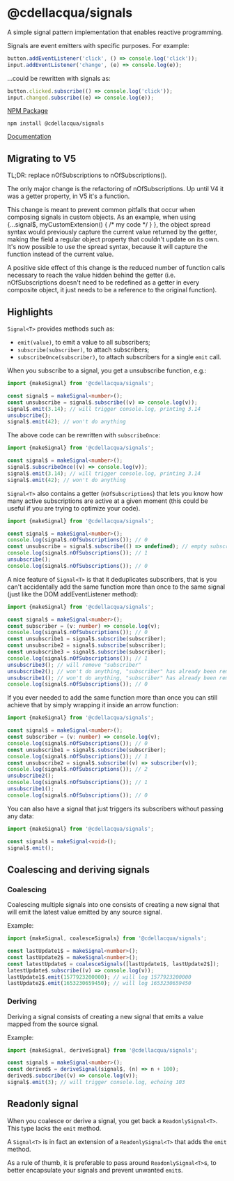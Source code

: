 # @cdellacqua/signals

A simple signal pattern implementation that enables reactive programming.

Signals are event emitters with specific purposes. For example:

```js
button.addEventListener('click', () => console.log('click'));
input.addEventListener('change', (e) => console.log(e));
```

...could be rewritten with signals as:

```js
button.clicked.subscribe(() => console.log('click'));
input.changed.subscribe((e) => console.log(e));
```


[NPM Package](https://www.npmjs.com/package/@cdellacqua/signals)

`npm install @cdellacqua/signals`

[Documentation](./docs/README.md)


## Migrating to V5

TL;DR: replace nOfSubscriptions to nOfSubscriptions().

The only major change is the refactoring of nOfSubscriptions.
Up until V4 it was a getter property, in V5 it's a function.

This change is meant to prevent common pitfalls that occur when composing signals in custom objects. As an example, when using {...signal$, myCustomExtension() { /* my code */ } }, the
object spread syntax would previously capture the current value returned by the
getter, making the field a regular object property that couldn't update on its own.
It's now possible to use the spread syntax, because it will capture the function
instead of the current value.

A positive side effect of this change is the reduced number of function calls necessary to reach the value hidden behind the getter (i.e. nOfSubscriptions doesn't need to be redefined as a getter in every composite object, it just needs to be a reference to the original function).

## Highlights

`Signal<T>` provides methods such as:

- `emit(value)`, to emit a value to all subscribers;
- `subscribe(subscriber)`, to attach subscribers;
- `subscribeOnce(subscriber)`, to attach subscribers for a single `emit` call.

When you subscribe to a signal, you get a unsubscribe function, e.g.:
```ts
import {makeSignal} from '@cdellacqua/signals';

const signal$ = makeSignal<number>();
const unsubscribe = signal$.subscribe((v) => console.log(v));
signal$.emit(3.14); // will trigger console.log, printing 3.14
unsubscribe();
signal$.emit(42); // won't do anything
```

The above code can be rewritten with `subscribeOnce`:
```ts
import {makeSignal} from '@cdellacqua/signals';

const signal$ = makeSignal<number>();
signal$.subscribeOnce((v) => console.log(v));
signal$.emit(3.14); // will trigger console.log, printing 3.14
signal$.emit(42); // won't do anything
```

`Signal<T>` also contains a getter (`nOfSubscriptions`) that lets you know how many active subscriptions
are active at a given moment (this could be useful if you are trying to optimize your code).

```ts
import {makeSignal} from '@cdellacqua/signals';

const signal$ = makeSignal<number>();
console.log(signal$.nOfSubscriptions()); // 0
const unsubscribe = signal$.subscribe(() => undefined); // empty subscriber
console.log(signal$.nOfSubscriptions()); // 1
unsubscribe();
console.log(signal$.nOfSubscriptions()); // 0
```

A nice feature of `Signal<T>` is that it deduplicates subscribers,
that is you can't accidentally add the same function more than
once to the same signal (just like the DOM addEventListener method):
```ts
import {makeSignal} from '@cdellacqua/signals';

const signal$ = makeSignal<number>();
const subscriber = (v: number) => console.log(v);
console.log(signal$.nOfSubscriptions()); // 0
const unsubscribe1 = signal$.subscribe(subscriber);
const unsubscribe2 = signal$.subscribe(subscriber);
const unsubscribe3 = signal$.subscribe(subscriber);
console.log(signal$.nOfSubscriptions()); // 1
unsubscribe3(); // will remove "subscriber"
unsubscribe2(); // won't do anything, "subscriber" has already been removed
unsubscribe1(); // won't do anything, "subscriber" has already been removed
console.log(signal$.nOfSubscriptions()); // 0
```

If you ever needed to add the same function
more than once you can still achieve that by simply wrapping it inside an arrow function:
```ts
import {makeSignal} from '@cdellacqua/signals';

const signal$ = makeSignal<number>();
const subscriber = (v: number) => console.log(v);
console.log(signal$.nOfSubscriptions()); // 0
const unsubscribe1 = signal$.subscribe(subscriber);
console.log(signal$.nOfSubscriptions()); // 1
const unsubscribe2 = signal$.subscribe((v) => subscriber(v));
console.log(signal$.nOfSubscriptions()); // 2
unsubscribe2();
console.log(signal$.nOfSubscriptions()); // 1
unsubscribe1();
console.log(signal$.nOfSubscriptions()); // 0
```

You can also have a signal that just triggers its subscribers without passing
any data:
```ts
import {makeSignal} from '@cdellacqua/signals';

const signal$ = makeSignal<void>();
signal$.emit();
```

## Coalescing and deriving signals

### Coalescing

Coalescing multiple signals into one consists of
creating a new signal that will emit the latest value emitted by any source
signal.

Example:
```ts
import {makeSignal, coalesceSignals} from '@cdellacqua/signals';

const lastUpdate1$ = makeSignal<number>();
const lastUpdate2$ = makeSignal<number>();
const latestUpdate$ = coalesceSignals([lastUpdate1$, lastUpdate2$]);
latestUpdate$.subscribe((v) => console.log(v));
lastUpdate1$.emit(1577923200000); // will log 1577923200000
lastUpdate2$.emit(1653230659450); // will log 1653230659450
```

### Deriving

Deriving a signal consists of creating a new signal
that emits a value mapped from the source signal.

Example:
```ts
import {makeSignal, deriveSignal} from '@cdellacqua/signals';

const signal$ = makeSignal<number>();
const derived$ = deriveSignal(signal$, (n) => n + 100);
derived$.subscribe((v) => console.log(v));
signal$.emit(3); // will trigger console.log, echoing 103
```

## Readonly signal

When you coalesce or derive a signal, you get back a `ReadonlySignal<T>`.
This type lacks the `emit` method.

A `Signal<T>` is in fact an extension of a `ReadonlySignal<T>` that adds the `emit` method.

As a rule of thumb, it is preferable to pass around `ReadonlySignal<T>`s,
to better encapsulate your signals and prevent unwanted `emit`s.
